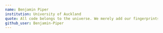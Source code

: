 ```yaml
---
name: Benjamin Piper
institution: University of Auckland
quote: All code belongs to the universe. We merely add our fingerprints as we pass by.
github_user: Benjamin-Piper
---
```

